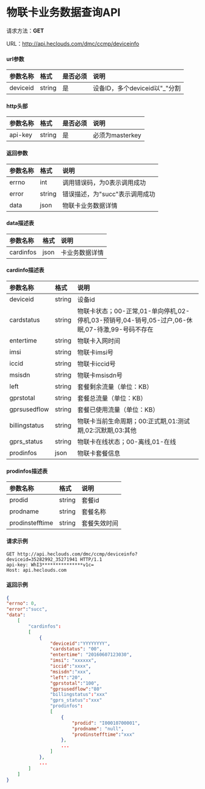 # 物联卡业务数据查询API

请求方法：**GET**

URL：http://api.heclouds.com/dmc/ccmp/deviceinfo

#### url参数
参数名称 | 格式 | 是否必须 | 说明
:- | :- | :- | :- 
deviceid|string|是|设备ID，多个deviceid以"_"分割

#### http头部
参数名称 | 格式 | 是否必须 | 说明
:- | :- | :- | :- 
api-key | string | 是 | 必须为masterkey

#### 返回参数
参数名称|格式|说明
:- | :- | :- 
errno|int|调用错误码，为0表示调用成功
error|string|错误描述，为"succ"表示调用成功
data|json|物联卡业务数据详情

#### data描述表
参数名称|格式|说明
:- | :- | :- 
cardinfos|json|卡业务数据详情

#### cardinfo描述表
参数名称|格式|说明
:- | :- | :- 
deviceid|string|设备id
cardstatus|string|物联卡状态；00-正常,01-单向停机,02-停机,03-预销号,04-销号,05-过户,06-休眠,07-待激,99-号码不存在
entertime|string|物联卡入网时间
imsi|string|物联卡imsi号
iccid|string|物联卡iccid号
msisdn|string|物联卡msisdn号
left|string|套餐剩余流量（单位：KB）
gprstotal|string|套餐总流量（单位：KB）
gprsusedflow|string|套餐已使用流量（单位：KB）
billingstatus|string|物联卡当前生命周期；00:正式期,01:测试期,02:沉默期,03:其他
gprs_status|string|物联卡在线状态；00-离线,01-在线
prodinfos|json|物联卡套餐信息

#### prodinfos描述表
参数名称|格式|说明
:- | :- | :- 
prodid|string|套餐id
prodname|string|套餐名称
prodinstefftime|string|套餐失效时间

#### 请求示例
```text
GET http://api.heclouds.com/dmc/ccmp/deviceinfo?deviceid=35282992_35271941 HTTP/1.1
api-key: WhI3***************v1c=
Host: api.heclouds.com
```

#### 返回示例
```json
{
"errno": 0,
"error":"succ",
"data":
    [
        "cardinfos":
        [
            {
                "deviceid":"YYYYYYYY", 
                "cardstatus": "00", 
                "entertime": "20160607123030", 
                "imsi": "xxxxxx", 
                "iccid":"xxxx",
                "msisdn":"xxx",
                "left":"20",
                "gprstotal":"100", 
                "gprsusedflow":"80" 
                "billingstatus":"xxx" 
                "gprs_status":"xxx" 
                "prodinfos": 
                [
                    {
                        "prodid": "I00010700001",
                        "prodname": "null",
                        "prodinstefftime":"xxx"
                    },
                    ...
                ]
            },
            ...
        ]
    ]
}
```
